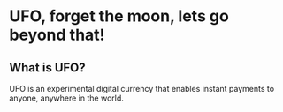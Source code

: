 UFO, forget the moon, lets go beyond that!
=====================================

What is UFO?
----------------

UFO is an experimental digital currency that enables instant payments to
anyone, anywhere in the world. 


